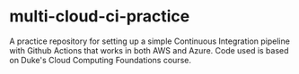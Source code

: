 # multi-cloud-ci-practice
A practice repository for setting up a simple Continuous Integration pipeline with Github Actions that works in both AWS and Azure. Code used is based on Duke's Cloud Computing Foundations course. 

